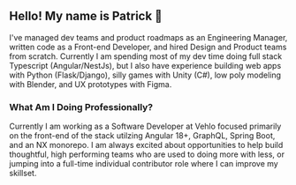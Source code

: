 ## Hello! My name is Patrick 👋
I've managed dev teams and product roadmaps as an Engineering Manager, written code as a Front-end Developer, and hired Design and Product teams from scratch. Currently I am spending most of my dev time doing full stack Typescript (Angular/NestJs), but I also have experience building web apps with Python (Flask/Django), silly games with Unity (C#), low poly modeling with Blender, and UX prototypes with Figma.

### What Am I Doing Professionally?
 Currently I am working as a Software Developer at Vehlo focused primarily on the front-end of the stack utilzing Angular 18+, GraphQL, Spring Boot, and an NX monorepo. I am always excited about opportunities to help build thoughtful, high performing teams who are used to doing more with less, or jumping into a full-time individual contributor role where I can improve my skillset.
